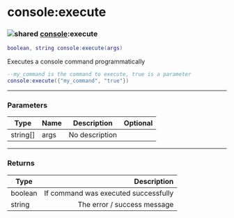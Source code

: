 # console:execute

### ![shared](../../home/console/.gitbook/assets/shared.png) [console](../../home/console/home/console/):execute

```lua
boolean, string console:execute(args)
```

Executes a console command programmatically

```lua
--my_command is the command to execute, true is a parameter
console:execute({"my_command", "true"})
```

***

### Parameters

| Type      | Name | Description    | Optional |
| --------- | ---- | -------------- | -------: |
| string\[] | args | No description |          |

***

### Returns

| Type    |                          Description |
| ------- | -----------------------------------: |
| boolean | If command was executed successfully |
| string  |          The error / success message |
